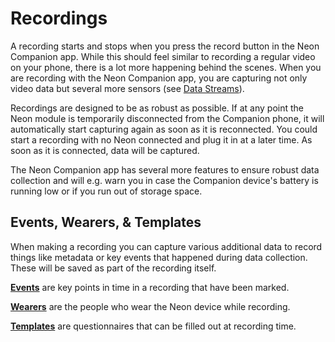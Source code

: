 # Recordings
A recording starts and stops when you press the record button in the Neon Companion app. While this should feel similar to recording a regular video on your phone, there is a lot more happening behind the scenes. When you are recording with the Neon Companion app, you are capturing not only video data but several more sensors (see [Data Streams](/general/data-streams/)).

Recordings are designed to be as robust as possible. If at any point the Neon module is temporarily disconnected from the Companion phone, it will automatically start capturing again as soon as it is reconnected. You could start a recording with no Neon connected and plug it in at a later time. As soon as it is connected, data will be captured.

The Neon Companion app has several more features to ensure robust data collection and will e.g. warn you in case the Companion device's battery is running low or if you run out of storage space.

## Events, Wearers, & Templates
When making a recording you can capture various additional data to record things like metadata or key events that happened during data collection. These will be saved as part of the recording itself.

[**Events**](/general/events/) are key points in time in a recording that have been marked.

[**Wearers**](/general/wearers/) are the people who wear the Neon device while recording.

[**Templates**](/general/templates/) are questionnaires that can be filled out at recording time.